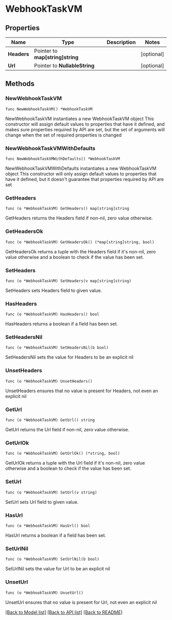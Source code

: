# WebhookTaskVM

## Properties

Name | Type | Description | Notes
------------ | ------------- | ------------- | -------------
**Headers** | Pointer to **map[string]string** |  | [optional] 
**Url** | Pointer to **NullableString** |  | [optional] 

## Methods

### NewWebhookTaskVM

`func NewWebhookTaskVM() *WebhookTaskVM`

NewWebhookTaskVM instantiates a new WebhookTaskVM object
This constructor will assign default values to properties that have it defined,
and makes sure properties required by API are set, but the set of arguments
will change when the set of required properties is changed

### NewWebhookTaskVMWithDefaults

`func NewWebhookTaskVMWithDefaults() *WebhookTaskVM`

NewWebhookTaskVMWithDefaults instantiates a new WebhookTaskVM object
This constructor will only assign default values to properties that have it defined,
but it doesn't guarantee that properties required by API are set

### GetHeaders

`func (o *WebhookTaskVM) GetHeaders() map[string]string`

GetHeaders returns the Headers field if non-nil, zero value otherwise.

### GetHeadersOk

`func (o *WebhookTaskVM) GetHeadersOk() (*map[string]string, bool)`

GetHeadersOk returns a tuple with the Headers field if it's non-nil, zero value otherwise
and a boolean to check if the value has been set.

### SetHeaders

`func (o *WebhookTaskVM) SetHeaders(v map[string]string)`

SetHeaders sets Headers field to given value.

### HasHeaders

`func (o *WebhookTaskVM) HasHeaders() bool`

HasHeaders returns a boolean if a field has been set.

### SetHeadersNil

`func (o *WebhookTaskVM) SetHeadersNil(b bool)`

 SetHeadersNil sets the value for Headers to be an explicit nil

### UnsetHeaders
`func (o *WebhookTaskVM) UnsetHeaders()`

UnsetHeaders ensures that no value is present for Headers, not even an explicit nil
### GetUrl

`func (o *WebhookTaskVM) GetUrl() string`

GetUrl returns the Url field if non-nil, zero value otherwise.

### GetUrlOk

`func (o *WebhookTaskVM) GetUrlOk() (*string, bool)`

GetUrlOk returns a tuple with the Url field if it's non-nil, zero value otherwise
and a boolean to check if the value has been set.

### SetUrl

`func (o *WebhookTaskVM) SetUrl(v string)`

SetUrl sets Url field to given value.

### HasUrl

`func (o *WebhookTaskVM) HasUrl() bool`

HasUrl returns a boolean if a field has been set.

### SetUrlNil

`func (o *WebhookTaskVM) SetUrlNil(b bool)`

 SetUrlNil sets the value for Url to be an explicit nil

### UnsetUrl
`func (o *WebhookTaskVM) UnsetUrl()`

UnsetUrl ensures that no value is present for Url, not even an explicit nil

[[Back to Model list]](../README.md#documentation-for-models) [[Back to API list]](../README.md#documentation-for-api-endpoints) [[Back to README]](../README.md)


